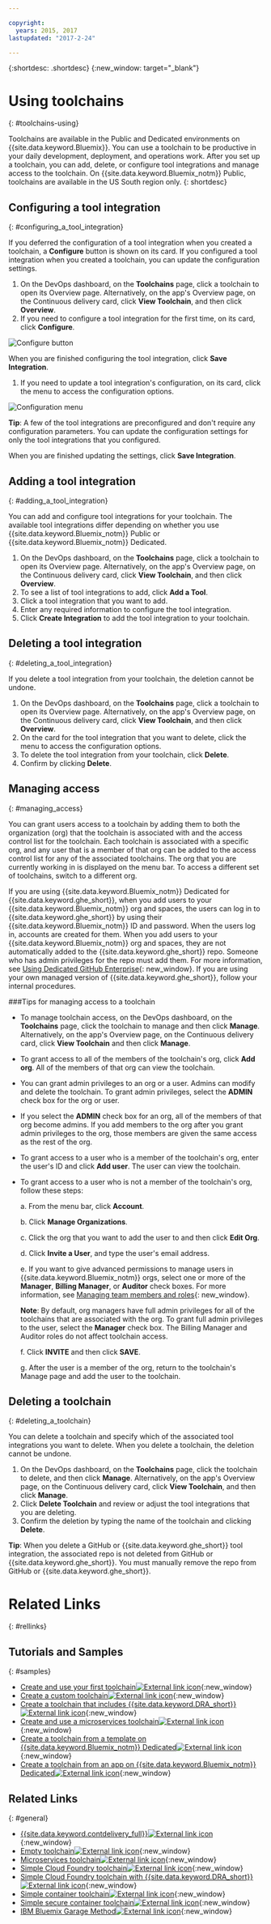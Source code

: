 ```yaml
---

copyright:
  years: 2015, 2017
lastupdated: "2017-2-24"

---
```


{:shortdesc: .shortdesc}
{:new_window: target="_blank"}

# Using toolchains
{: #toolchains-using}

Toolchains are available in the Public and Dedicated environments on {{site.data.keyword.Bluemix}}. You can use a toolchain to be productive in your daily development, deployment, and operations work. After you set up a toolchain, you can add, delete, or configure tool integrations and manage access to the toolchain. On {{site.data.keyword.Bluemix_notm}} Public, toolchains are available in the US South region only.
{: shortdesc}

## Configuring a tool integration
{: #configuring_a_tool_integration}

If you deferred the configuration of a tool integration when you created a toolchain, a **Configure** button is shown on its card. If you configured a tool integration when you created a toolchain, you can update the configuration settings.

1. On the DevOps dashboard, on the **Toolchains** page, click a toolchain to open its Overview page. Alternatively, on the app's Overview page, on the Continuous delivery card, click **View Toolchain**, and then click **Overview**.
1. If you need to configure a tool integration for the first time, on its card, click **Configure**.

  ![Configure button](images/toolchain_tile_configure.png)

 When you are finished configuring the tool integration, click **Save Integration**.
 
1. If you need to update a tool integration's configuration, on its card, click the menu to access the configuration options.

  ![Configuration menu](images/toolchain_tile_menu.png)
 
 **Tip**: A few of the tool integrations are preconfigured and don't require any configuration parameters. You can update the configuration settings for only the tool integrations that you configured.
 
 When you are finished updating the settings, click **Save Integration**.

## Adding a tool integration
{: #adding_a_tool_integration}

You can add and configure tool integrations for your toolchain. The available tool integrations differ depending on whether you use {{site.data.keyword.Bluemix_notm}} Public or {{site.data.keyword.Bluemix_notm}} Dedicated.

1. On the DevOps dashboard, on the **Toolchains** page, click a toolchain to open its Overview page. Alternatively, on the app's Overview page, on the Continuous delivery card, click **View Toolchain**, and then click **Overview**.
1. To see a list of tool integrations to add, click **Add a Tool**.
1. Click a tool integration that you want to add.
1. Enter any required information to configure the tool integration. 
1. Click **Create Integration** to add the tool integration to your toolchain.

## Deleting a tool integration
{: #deleting_a_tool_integration}

If you delete a tool integration from your toolchain, the deletion cannot be undone. 

1. On the DevOps dashboard, on the **Toolchains** page, click a toolchain to open its Overview page. Alternatively, on the app's Overview page, on the Continuous delivery card, click **View Toolchain**, and then click **Overview**.
1. On the card for the tool integration that you want to delete, click the menu to access the configuration options.
1. To delete the tool integration from your toolchain, click **Delete**.
1. Confirm by clicking **Delete**.  

## Managing access
{: #managing_access}

You can grant users access to a toolchain by adding them to both the organization (org) that the toolchain is associated with and the access control list for the toolchain. Each toolchain is associated with a specific org, and any user that is a member of that org can be added to the access control list for any of the associated toolchains. The org that you are currently working in is displayed on the menu bar. To access a different set of toolchains, switch to a different org.

If you are using {{site.data.keyword.Bluemix_notm}} Dedicated for {{site.data.keyword.ghe_short}}, when you add users to your {{site.data.keyword.Bluemix_notm}} org and spaces, the users can log in to {{site.data.keyword.ghe_short}} by using their {{site.data.keyword.Bluemix_notm}} ID and password. When the users log in, accounts are created for them. When you add users to your {{site.data.keyword.Bluemix_notm}} org and spaces, they are not automatically added to the {{site.data.keyword.ghe_short}} repo. Someone who has admin privileges for the repo must add them. For more information, see [Using Dedicated GitHub Enterprise](/docs/services/ghededicated/index.html){: new_window}. If you are using your own managed version of {{site.data.keyword.ghe_short}}, follow your internal procedures.

###Tips for managing access to a toolchain

* To manage toolchain access, on the DevOps dashboard, on the **Toolchains** page, click the toolchain to manage and then click **Manage**. Alternatively, on the app's Overview page, on the Continuous delivery card, click **View Toolchain** and then click **Manage**.

* To grant access to all of the members of the toolchain's org, click **Add org**. All of the members of that org can view the toolchain.

* You can grant admin privileges to an org or a user. Admins can modify and delete the toolchain. To grant admin privileges, select the **ADMIN** check box for the org or user.

* If you select the **ADMIN** check box for an org, all of the members of that org become admins. If you add members to the org after you grant admin privileges to the org, those members are given the same access as the rest of the org.

* To grant access to a user who is a member of the toolchain's org, enter the user's ID and click **Add user**. The user can view the toolchain.

* To grant access to a user who is not a member of the toolchain's org, follow these steps:

   a. From the menu bar, click **Account**.
   
   b. Click **Manage Organizations**.
   
   c. Click the org that you want to add the user to and then click **Edit Org**.
   
   d. Click **Invite a User**, and type the user's email address.
   
   e. If you want to give advanced permissions to manage users in {{site.data.keyword.Bluemix_notm}} orgs, select one or more of the **Manager**, **Billing Manager**, or **Auditor** check boxes. For more information, see [Managing team members and roles](/docs/admin/users_roles.html){: new_window}.
 
     **Note**: By default, org managers have full admin privileges for all of the toolchains that are associated with the org. To grant full admin privileges to the user, select the **Manager** check box. The Billing Manager and Auditor roles do not affect toolchain access.

   f. Click **INVITE** and then click **SAVE**.
 
   g. After the user is a member of the org, return to the toolchain's Manage page and add the user to the toolchain.  

 
## Deleting a toolchain
{: #deleting_a_toolchain}

You can delete a toolchain and specify which of the associated tool integrations you want to delete. When you delete a toolchain, the deletion cannot be undone.

1. On the DevOps dashboard, on the **Toolchains** page, click the toolchain to delete, and then click **Manage**. Alternatively, on the app's Overview page, on the Continuous delivery card, click **View Toolchain**, and then click **Manage**.
1. Click **Delete Toolchain** and review or adjust the tool integrations that you are deleting.
1. Confirm the deletion by typing the name of the toolchain and clicking **Delete**.  

 **Tip**: When you delete a GitHub or {{site.data.keyword.ghe_short}} tool integration, the associated repo is not deleted from GitHub or {{site.data.keyword.ghe_short}}. You must manually remove the repo from GitHub or {{site.data.keyword.ghe_short}}.


# Related Links
{: #rellinks}

## Tutorials and Samples
{: #samples}

* [Create and use your first toolchain![External link icon](../../icons/launch-glyph.svg "External link icon")](https://www.ibm.com/devops/method/tutorials/tutorial_toolchain_flow){:new_window}
* [Create a custom toolchain![External link icon](../../icons/launch-glyph.svg "External link icon")](https://www.ibm.com/devops/method/tutorials/tutorial_toolchain_custom){:new_window}
* [Create a toolchain that includes {{site.data.keyword.DRA_short}}![External link icon](../../icons/launch-glyph.svg "External link icon")](https://www.ibm.com/devops/method/tutorials/tutorial_toolchain_devops_insights){:new_window}
* [Create and use a microservices toolchain![External link icon](../../icons/launch-glyph.svg "External link icon")](https://www.ibm.com/devops/method/tutorials/tutorial_toolchain_microservices){:new_window}
* [Create a toolchain from a template on {{site.data.keyword.Bluemix_notm}} Dedicated![External link icon](../../icons/launch-glyph.svg "External link icon")](https://www.ibm.com/devops/method/tutorials/tutorial_dedicated_toolchain_template_flow){:new_window}
* [Create a toolchain from an app on {{site.data.keyword.Bluemix_notm}} Dedicated![External link icon](../../icons/launch-glyph.svg "External link icon")](https://www.ibm.com/devops/method/tutorials/tutorial_dedicated_toolchain_app_flow){:new_window}

## Related Links
{: #general}

* [{{site.data.keyword.contdelivery_full}}![External link icon](../../icons/launch-glyph.svg "External link icon")](https://www.ibm.com/devops/method/content/deliver/tool_continuous_delivery/){:new_window}
* [Empty toolchain![External link icon](../../icons/launch-glyph.svg "External link icon")](https://www.ibm.com/devops/method/toolchains/toolchain_empty){:new_window}
* [Microservices toolchain![External link icon](../../icons/launch-glyph.svg "External link icon")](https://www.ibm.com/devops/method/toolchains/microservices_toolchain){:new_window}
* [Simple Cloud Foundry toolchain![External link icon](../../icons/launch-glyph.svg "External link icon")](https://www.ibm.com/devops/method/toolchains/simple_toolchain){:new_window}
* [Simple Cloud Foundry toolchain with {{site.data.keyword.DRA_short}}![External link icon](../../icons/launch-glyph.svg "External link icon")](https://www.ibm.com/devops/method/toolchains/toolchain_devops_insights){:new_window}
* [Simple container toolchain![External link icon](../../icons/launch-glyph.svg "External link icon")](https://www.ibm.com/devops/method/toolchains/toolchain_simple_container){:new_window}
* [Simple secure container toolchain![External link icon](../../icons/launch-glyph.svg "External link icon")](https://www.ibm.com/devops/method/toolchains/toolchain_simple_secure_container){:new_window}
* [IBM Bluemix Garage Method![External link icon](../../icons/launch-glyph.svg "External link icon")](https://www.ibm.com/devops/method){:new_window}
